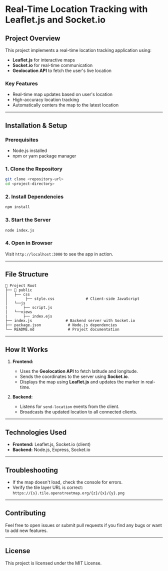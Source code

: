 # Real-Time Location Tracking with Leaflet.js and Socket.io

## Project Overview
This project implements a real-time location tracking application using:
- **Leaflet.js** for interactive maps
- **Socket.io** for real-time communication
- **Geolocation API** to fetch the user's live location

### Key Features
- Real-time map updates based on user's location
- High-accuracy location tracking
- Automatically centers the map to the latest location

---

## Installation & Setup

### Prerequisites
- Node.js installed
- npm or yarn package manager

### 1. Clone the Repository
```bash
git clone <repository-url>
cd <project-directory>
```

### 2. Install Dependencies
```bash
npm install
```

### 3. Start the Server
```bash
node index.js
```

### 4. Open in Browser
Visit `http://localhost:3000` to see the app in action.

---

## File Structure
```
📂 Project Root
├── 📂 public
│   ├── css
│        ├── style.css              # Client-side JavaScript
│   └──js
|       ├── script.js
|   └──views
|       ├── index.ejs   
├── index.js               # Backend server with Socket.io
├── package.json            # Node.js dependencies
└── README.md               # Project documentation
```

---

## How It Works
1. **Frontend:**
   - Uses the **Geolocation API** to fetch latitude and longitude.
   - Sends the coordinates to the server using **Socket.io**.
   - Displays the map using **Leaflet.js** and updates the marker in real-time.

2. **Backend:**
   - Listens for `send-location` events from the client.
   - Broadcasts the updated location to all connected clients.

---

## Technologies Used
- **Frontend:** Leaflet.js, Socket.io (client)
- **Backend:** Node.js, Express, Socket.io

---

## Troubleshooting
- If the map doesn't load, check the console for errors.
- Verify the tile layer URL is correct: `https://{s}.tile.openstreetmap.org/{z}/{x}/{y}.png`

---

## Contributing
Feel free to open issues or submit pull requests if you find any bugs or want to add new features.

---

## License
This project is licensed under the MIT License.

